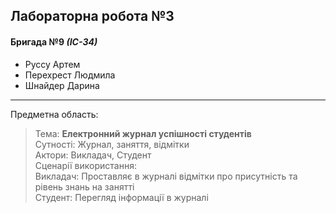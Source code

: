 ## Лабораторна робота №3
#### Бригада №9 *(ІС-34)*
- Руссу Артем
- Перехрест Людмила
- Шнайдер Дарина
---
Предметна область:
>Тема: **Електронний журнал успішності студентів**  
Сутності: Журнал, заняття, відмітки  
Актори: Викладач, Студент  
Сценарії використання:  
Викладач: Проставляє в журналі відмітки про присутність та рівень знань на занятті  
Студент: Перегляд інформації в журналі  
